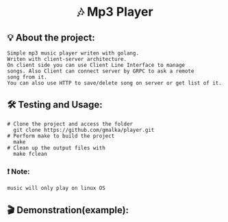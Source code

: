 <h1 align="center">
  🎶 Mp3 Player
  </h1>
  
  ## 💡 About the project:
  	Simple mp3 music player writen with golang.
  	Writen with client-server architecture.
  	On client side you can use Client Line Interface to manage
  	songs. Also Client can connect server by GRPC to ask a remote
  	song from it.
  	You can also use HTTP to save/delete song on server or get list of it.
   
   ## 🛠 Testing and Usage:
    # Clone the project and access the folder
      git clone https://github.com/gmalka/player.git
    # Perform make to build the project
      make
    # Clean up the output files with
      make fclean
    
   ### ❗ Note:
    music will only play on linux OS
    
   ## 🎬 Demonstration(example):
